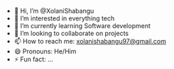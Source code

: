 - 👋 Hi, I’m @XolaniShabangu
- 👀 I’m interested in everything tech
- 🌱 I’m currently learning Software development
- 💞️ I’m looking to collaborate on projects
- 📫 How to reach me: xolanishabangu97@gmail.com
- 😄 Pronouns: He/Him
- ⚡ Fun fact: ...

<!---
XolaniShabangu/XolaniShabangu is a ✨ special ✨ repository because its `README.md` (this file) appears on your GitHub profile.
You can click the Preview link to take a look at your changes.
--->
